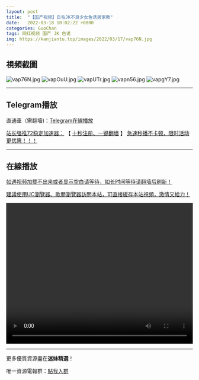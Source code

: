 ```yaml
---
layout: post
title:  "【国产视频】白毛JK不良少女色诱男家教"
date:   2022-03-18 10:02:22 +0800
categories: GuoChan
tags: 网红视频 国产 JK 色诱
img: https://kanjiantu.top/images/2022/03/17/vap76N.jpg
---
```



## 視頻截圖

![vap76N.jpg](https://kanjiantu.top/images/2022/03/17/vap76N.jpg)
![vapOuU.jpg](https://kanjiantu.top/images/2022/03/17/vapOuU.jpg)
![vapUTr.jpg](https://kanjiantu.top/images/2022/03/17/vapUTr.jpg)
![vapn56.jpg](https://kanjiantu.top/images/2022/03/17/vapn56.jpg)
![vapgY7.jpg](https://kanjiantu.top/images/2022/03/17/vapgY7.jpg)

* * *
## Telegram播放

直通車（需翻墻)：[Telegram在線播放](https://t.me/mimeijingxuan/181)

<u>站长强推72稳定加速器：</u> 【 [十秒注册、一键翻墙](https://www.mimei.blog/skip/vpn.html) 】
<u>  急速秒播不卡顿，限时活动更优惠！！！</u>
* * *
## 在線播放
<u>如遇视频加载不出来或者显示空白请等待，如长时间等待请翻墙后刷新！</u>

<u>建議使用UC瀏覽器、歐朋瀏覽器訪問本站，可直接緩存本站視頻，激情又給力！</u>
<center><video src="https://cdn.publer.io/uploads/tmp/1648497462-24441-0733-8055/ac4eb1df84aa2d3a584ffb5c31da34d9.mp4" width="100%" height="380px" controls="controls"></video></center>

* * *
更多優質資源盡在**迷妹精選**！

唯一資源電報群：[點我入群](https://t.me/mimeijingxuan)


